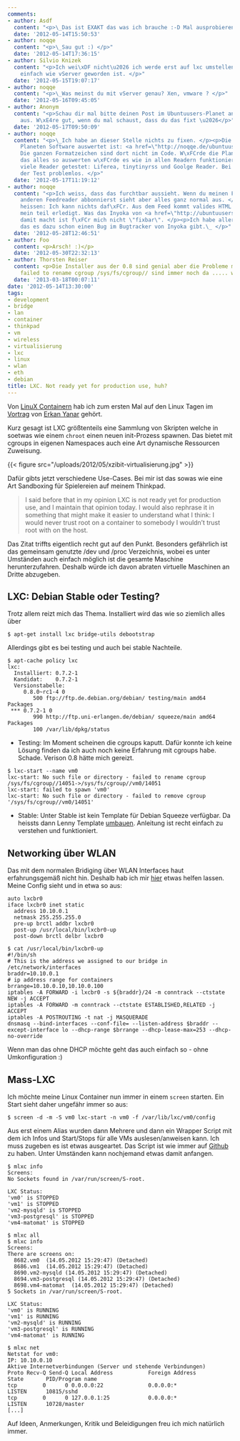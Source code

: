 ```yaml
---
comments:
- author: Asdf
  content: "<p>\_Das ist EXAKT das was ich brauche :-D Mal ausprobieren...</p>"
  date: '2012-05-14T15:50:53'
- author: noqqe
  content: "<p>\_Sau gut :) </p>"
  date: '2012-05-14T17:36:15'
- author: Silvio Knizek
  content: "<p>Ich wei\xDF nicht\u2026 ich werde erst auf lxc umstellen, wenn es so
    einfach wie vServer geworden ist. </p>"
  date: '2012-05-15T19:07:17'
- author: noqqe
  content: "<p>\_Was meinst du mit vServer genau? Xen, vmware ? </p>"
  date: '2012-05-16T09:45:05'
- author: Anonym
  content: "<p>Schau dir mal bitte deinen Post im Ubuntuusers-Planet an, sieht furchtbar
    aus. W\xE4re gut, wenn du mal schaust, dass du das fixt \u2026</p>"
  date: '2012-05-17T09:50:09'
- author: noqqe
  content: "<p>\_Ich habe an dieser Stelle nichts zu fixen. </p><p>Die XML die Ubuntuusers
    Planeten Software auswertet ist: <a href=\"http://noqqe.de/ubuntuusers.xml\" rel=\"nofollow\">http://noqqe.de/ubuntuusers.xm...</a>.
    Die ganzen Formatzeichen sind dort nicht im Code. W\xFCrde die Planetensoftware
    das alles so auswerten w\xFCrde es wie in allen Readern funktionieren. </p><p>Habe
    viele Reader getestet: Liferea, tinytinyrss und Goolge Reader. Bei allen verlief
    der Test problemlos. </p>"
  date: '2012-05-17T11:19:12'
- author: noqqe
  content: "<p>Ich weiss, dass das furchtbar aussieht. Wenn du meinen Feed in allen
    anderen Feedreader abbonnierst sieht aber alles ganz normal aus. </p><p>Das soll
    heissen: Ich kann nichts daf\xFCr. Aus dem Feed kommt valides HTML und damit w\xE4re
    mein teil erledigt. Was das Inyoka von <a href=\"http://ubuntuusers.de\" rel=\"nofollow\">ubuntuusers.de</a>
    damit macht ist f\xFCr mich nicht \"fixbar\". </p><p>Ich habe allerdings geh\xF6rt
    das es dazu schon einen Bug im Bugtracker von Inyoka gibt.\_ </p>"
  date: '2012-05-28T12:46:51'
- author: Foo
  content: <p>Arsch! :)</p>
  date: '2012-05-30T22:32:13'
- author: Thorsten Reiser
  content: <p>Die Installer aus der 0.8 sind genial aber die Probleme mit der cgroup
    failed to rename cgroup /sys/fs/cgroup// sind immer noch da ..... wirklich schade</p>
  date: '2013-03-18T00:07:11'
date: '2012-05-14T13:30:00'
tags:
- development
- bridge
- lan
- container
- thinkpad
- vm
- wireless
- virtualisierung
- lxc
- linux
- wlan
- eth
- debian
title: LXC. Not ready yet for production use, huh?
---
```


Von [LinuX Containern](http://lxc.sourceforge.net) hab ich zum ersten Mal auf den
Linux Tagen im [Vortrag](http://chemnitzer.linux-tage.de/2012/vortraege/1035)
von [Erkan Yanar](http://linsenraum.de/erkules) gehört.

Kurz gesagt ist LXC größtenteils eine Sammlung von Skripten welche in
soetwas wie einem `chroot` einen neuen init-Prozess spawnen. Das bietet mit
cgroups in eigenen Namespaces auch eine Art dynamische Ressourcen Zuweisung.

{{< figure src="/uploads/2012/05/xzibit-virtualisierung.jpg" >}}

Dafür gibts jetzt verschiedene Use-Cases. Bei mir ist das sowas wie eine Art
Sandboxing für Spielereien auf meinem Thinkpad.

> I said before that in my opinion LXC is not ready yet for production use, and I
> maintain that opinion today. I would also rephrase it in something that might
> make it easier to understand what I think: I would never trust root on a
> container to somebody I wouldn’t trust root with on the host.

Das Zitat triffts eigentlich recht gut auf den Punkt. Besonders gefährlich ist
das gemeinsam genutzte /dev und /proc Verzeichnis, wobei es unter Umständen auch
einfach möglich ist die gesamte Maschine herunterzufahren. Deshalb würde ich
davon abraten virtuelle Maschinen an Dritte abzugeben.

## LXC: Debian Stable oder Testing?

Trotz allem reizt mich das Thema. Installiert wird das wie so ziemlich alles
über

```
$ apt-get install lxc bridge-utils debootstrap
```

Allerdings gibt es bei testing und auch bei stable Nachteile.

```
$ apt-cache policy lxc
lxc:
  Installiert: 0.7.2-1
  Kandidat:    0.7.2-1
  Versionstabelle:
     0.8.0~rc1-4 0
        500 ftp://ftp.de.debian.org/debian/ testing/main amd64 Packages
 *** 0.7.2-1 0
        990 http://ftp.uni-erlangen.de/debian/ squeeze/main amd64 Packages
        100 /var/lib/dpkg/status
```


* Testing: Im Moment scheinen die cgroups kaputt. Dafür konnte ich keine Lösung
finden da ich auch noch keine Erfahrung mit cgroups habe. Schade. Verison 0.8 hätte mich gereizt.

```
$ lxc-start --name vm0
lxc-start: No such file or directory - failed to rename cgroup /sys/fs/cgroup//14051->/sys/fs/cgroup//vm0/14051
lxc-start: failed to spawn 'vm0'
lxc-start: No such file or directory - failed to remove cgroup '/sys/fs/cgroup//vm0/14051'
```

* Stable: Unter Stable ist kein Template für Debian Squeeze verfügbar. Da
heissts dann Lenny Template [umbauen](http://jtrancas.wordpress.com/2011/02/10/debian-squeeze-lxc-template/).
Anleitung ist recht einfach zu verstehen und funktioniert.

## Networking über WLAN

Das mit dem normalen Bridiging über WLAN Interfaces haut erfahrungsgemäß nicht
hin. Deshalb hab ich mir [hier](http://s3hh.wordpress.com/2011/05/17/lxc-containers-on-a-host-with-wireless/)
etwas helfen lassen. Meine Config sieht und in etwa so aus:

```
auto lxcbr0
iface lxcbr0 inet static
  address 10.10.0.1
  netmask 255.255.255.0
  pre-up brctl addbr lxcbr0
  post-up /usr/local/bin/lxcbr0-up
  post-down brctl delbr lxcbr0
```


```
$ cat /usr/local/bin/lxcbr0-up
#!/bin/sh
# This is the address we assigned to our bridge in /etc/network/interfaces
braddr=10.10.0.1
# ip address range for containers
brrange=10.10.0.10,10.10.0.100
iptables -A FORWARD -i lxcbr0 -s ${braddr}/24 -m conntrack --ctstate NEW -j ACCEPT
iptables -A FORWARD -m conntrack --ctstate ESTABLISHED,RELATED -j ACCEPT
iptables -A POSTROUTING -t nat -j MASQUERADE
dnsmasq --bind-interfaces --conf-file= --listen-address $braddr --except-interface lo --dhcp-range $brrange --dhcp-lease-max=253 --dhcp-no-override
```

Wenn man das ohne DHCP möchte geht das auch einfach so - ohne Umkonfiguration :)

## Mass-LXC

Ich möchte meine Linux Container nun immer in einem `screen` starten. Ein Start
sieht daher ungefähr immer so aus:

```
$ screen -d -m -S vm0 lxc-start -n vm0 -f /var/lib/lxc/vm0/config
```

Aus erst einem Alias wurden dann Mehrere und dann ein Wrapper Script
mit dem ich Infos und Start/Stops für alle VMs auslesen/anweisen kann.
Ich muss zugeben es ist etwas ausgeartet.
Das Script ist wie immer auf [Github](https://gist.github.com/2693967) zu haben. Unter Umständen kann
nochjemand etwas damit anfangen.

```
$ mlxc info
Screens:
No Sockets found in /var/run/screen/S-root.

LXC Status:
'vm0' is STOPPED
'vm1' is STOPPED
'vm2-mysqld' is STOPPED
'vm3-postgresql' is STOPPED
'vm4-matomat' is STOPPED

$ mlxc all
$ mlxc info
Screens:
There are screens on:
  8682.vm0  (14.05.2012 15:29:47) (Detached)
  8686.vm1  (14.05.2012 15:29:47) (Detached)
  8690.vm2-mysqld (14.05.2012 15:29:47) (Detached)
  8694.vm3-postgresql (14.05.2012 15:29:47) (Detached)
  8698.vm4-matomat  (14.05.2012 15:29:47) (Detached)
5 Sockets in /var/run/screen/S-root.

LXC Status:
'vm0' is RUNNING
'vm1' is RUNNING
'vm2-mysqld' is RUNNING
'vm3-postgresql' is RUNNING
'vm4-matomat' is RUNNING

$ mlxc net
Netstat for vm0:
IP: 10.10.0.10
Aktive Internetverbindungen (Server und stehende Verbindungen)
Proto Recv-Q Send-Q Local Address           Foreign Address         State       PID/Program name
tcp        0      0 0.0.0.0:22              0.0.0.0:*               LISTEN      10815/sshd
tcp        0      0 127.0.0.1:25            0.0.0.0:*               LISTEN      10728/master
[...]
```

Auf Ideen, Anmerkungen, Kritik und Beleidigungen freu ich mich natürlich immer.